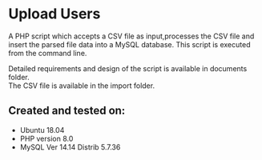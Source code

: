 # Upload Users

A PHP script which accepts a CSV file as input,processes the CSV file and insert the parsed file data into a MySQL database. This script is executed from the command line. 

Detailed requirements and design of the script is available in documents folder.  
The CSV file is available in the import folder.


## Created and tested on:
- Ubuntu 18.04
- PHP version 8.0
- MySQL  Ver 14.14 Distrib 5.7.36


